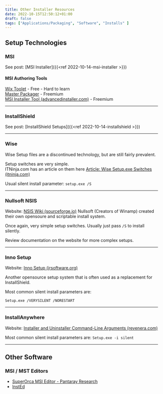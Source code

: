 ```yaml
---
title: Other Installer Resources
date: 2022-10-15T12:50:12+01:00
draft: false
tags: ["Applications/Packaging", "Software", "Installs" ] 
---
```



## Setup Technologies
### MSI
See post: [MSI Installer]({{<ref 2022-10-14-msi-installer >}})

#### MSI Authoring Tools
[Wix Toolet](https://wixtoolset.org/) - Free - Hard to learn  
[Master Packager](https://www.masterpackager.com/)  - Freemium  
[MSI Installer Tool (advancedinstaller.com)](https://www.advancedinstaller.com/)  - Freemium

---
### InstallShield
See post: [InstallShield Setups]({{<ref 2022-10-14-installshield >}})

---
### Wise
Wise Setup files are a discontinued technology, but are still fairly prevalent.

Setup switches are very simple.  
ITNinja.com has an article on them here [Article: Wise Setup.exe Switches (itninja.com)](https://www.itninja.com/blog/view/wise-setup-exe-switches)

Usual silent install parameter:
`setup.exe /S`

---
### Nullsoft NSIS

Website: [NSIS Wiki (sourceforge.io)](https://nsis.sourceforge.io/Main_Page)
Nullsoft (Creators of Winamp) created their own opensoure and scriptable install system.

Once again, very simple setup switches. Usually just pass `/S` to install silently.

Review documentation on the website for more complex setups.

---
### Inno Setup

Website: [Inno Setup (jrsoftware.org)](https://jrsoftware.org/isinfo.php)

Another opensource setup system that is often used as a replacement for InstallShield.

Most common silent install parameters are:

`Setup.exe /VERYSILENT /NORESTART`

---
### InstallAnywhere

Website: [Installer and Uninstaller Command-Line Arguments (revenera.com)](https://docs.revenera.com/installanywhere2012/Content/helplibrary/ia_ref_command_line_install_uninstall.htm)

Most common silent install parameters are:
`Setup.exe -i silent`

---
## Other Software
### MSI / MST Editors
- [SuperOrca MSI Editor - Pantaray Research](http://www.pantaray.com/msi_super_orca.html)  
- [InstEd](http://www.instedit.com/)
